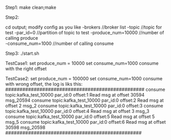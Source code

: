 Step1:
make clean;make 

Step2:

cd output;
modify config as you like
-brokers                //broker list
-topic                  //topic for test
-par_id=0               //partition of topic to test
-produce_num=10000      //number of calling produce  
-consume_num=1000       //number of calling consume

Step3:
./start.sh


TestCase1:
set produce_num = 10000
set consume_num=1000
consume with the right offset

TestCase2:
set produce_num = 100000
set consume_num=1000
consume with wrong offset, the log is  liks this:
#################################################
consume topic:kafka_test_10000 par_id:0 offset:1
Read msg at offset 30594
msg_20594
consume topic:kafka_test_10000 par_id:0 offset:2
Read msg at offset 2
msg_2
consume topic:kafka_test_10000 par_id:0 offset:3
consume topic:kafka_test_10000 par_id:0 offset:4
Read msg at offset 3
msg_3
consume topic:kafka_test_10000 par_id:0 offset:5
Read msg at offset 5
msg_5
consume topic:kafka_test_10000 par_id:0 offset:6
Read msg at offset 30598
msg_20598
################################################

